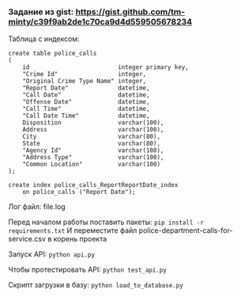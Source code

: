 ### Задание из gist: https://gist.github.com/tm-minty/c39f9ab2de1c70ca9d4d559505678234



Таблица с индексом:
~~~~
create table police_calls
(
    id                         integer primary key,
    "Crime Id"                 integer,
    "Original Crime Type Name" integer,
    "Report Date"              datetime,
    "Call Date"                datetime,
    "Offense Date"             datetime,
    "Call Time"                datetime,
    "Call Date Time"           datetime,
    Disposition                varchar(100),
    Address                    varchar(100),
    City                       varchar(80),
    State                      varchar(80),
    "Agency Id"                varchar(100),
    "Address Type"             varchar(100),
    "Common Location"          varchar(100)
);

create index police_calls_ReportReportDate_index
    on police_calls ("Report Date");
~~~~



Лог файл: file.log

Перед началом работы поставить пакеты: `pip install -r requirements.txt`
И переместите файл police-department-calls-for-service.csv в корень проекта

Запуск API: `python api.py`

Чтобы протестировать API: `python test_api.py`

Скрипт загрузки в базу: `python load_to_database.py`
